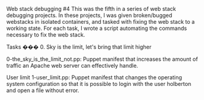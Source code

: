 Web stack debugging #4 This was the fifth in a series of web stack debugging projects. In these projects, I was given broken/bugged webstacks in isolated containers, and tasked with fixing the web stack to a working state. For each task, I wrote a script automating the commands necessary to fix the web stack.

Tasks ��� 0. Sky is the limit, let's bring that limit higher

0-the_sky_is_the_limit_not.pp: Puppet manifest that increases the amount of traffic an Apache web server can effectively handle.

User limit
1-user_limit.pp: Puppet manifest that changes the operating system configuration so that it is possible to login with the user holberton and open a file without error.
